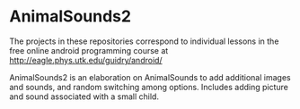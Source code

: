 # AnimalSounds2
The projects in these repositories correspond to individual lessons in the free online android programming course at http://eagle.phys.utk.edu/guidry/android/ 

AnimalSounds2 is an elaboration on AnimalSounds to add additional images and sounds, and random switching among options.  Includes adding picture and sound associated with a small child.

